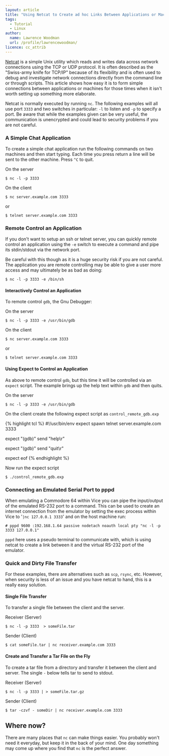 ```yaml
---
layout: article
title: "Using Netcat to Create ad hoc Links Between Applications or Machines"
tags:
  - Tutorial
  - Linux
author:
  name: Lawrence Woodman
  url: /profile/lawrencewoodman/
licence: cc_attrib
---
```


[Netcat](http://nc110.sourceforge.net/ "The Netcat homepage") is a simple Unix utility which reads and writes data across network connections using the TCP or UDP protocol.  It is often described as the "Swiss-army knife for TCP/IP" because of its flexibility and is often used to debug and investigate network connections directly from the command line or through scripts.  This article shows how easy it is to form simple connections between applications or machines for those times when it isn't worth setting up something more elaborate.

Netcat is normally executed by running `nc`.  The following examples will all use port `3333` and two switches in particular: `-l` to listen and `-p` to specify a port.  Be aware that while the examples given can be very useful, the communication is unencrypted and could lead to security problems if you are not careful.

### A Simple Chat Application
To create a simple chat application run the following commands on two machines and then start typing.  Each time you press return a line will be sent to the other machine.  Press `^C` to quit.

On the server

    $ nc -l -p 3333

On the client

    $ nc server.example.com 3333

or

    $ telnet server.example.com 3333

### Remote Control an Application
If you don't want to setup an ssh or telnet server, you can quickly remote control an application using the `-e` switch to execute a command and pipe its stdin/stdout via the network port.

Be careful with this though as it is a huge security risk if you are not careful.  The application you are remote controlling may be able to give a user more access and may ultimately be as bad as doing:

    $ nc -l -p 3333 -e /bin/sh

#### Interactively Control an Application
To remote control `gdb`, the Gnu Debugger:

On the server

    $ nc -l -p 3333 -e /usr/bin/gdb

On the client

    $ nc server.example.com 3333

or

    $ telnet server.example.com 3333


#### Using Expect to Control an Application
As above to remote control `gdb`, but this time it will be controlled via an `expect` script.  The example brings up the help text within `gdb` and then quits.

On the server

    $ nc -l -p 3333 -e /usr/bin/gdb

On the client create the following expect script as `control_remote_gdb.exp`

{% highlight tcl %}
#!/usr/bin/env expect
spawn telnet server.example.com 3333

expect "(gdb)"
send "help\r"

expect "(gdb)"
send "quit\r"

expect eof
{% endhighlight %}

Now run the expect script

    $ ./control_remote_gdb.exp


### Connecting an Emulated Serial Port to pppd
When emulating a Commodore 64 within Vice you can pipe the input/output of the emulated RS-232 port to a command.  This can be used to create an internet connection from the emulator by setting the exec process within Vice to '`|nc 127.0.0.1 3333`' and on the host machine run:

    # pppd 9600 :192.168.1.64 passive nodetach noauth local pty "nc -l -p 3333 127.0.0.1"

`pppd` here uses a pseudo terminal to communicate with, which is using netcat to create a link between it and the virtual RS-232 port of the emulator.

### Quick and Dirty File Transfer
For these examples, there are alternatives such as `scp`, `rsync`, etc.  However, when security is less of an issue and you have netcat to hand, this is a really easy solution.

#### Single File Transfer
To transfer a single file between the client and the server.

Receiver (Server)

    $ nc -l -p 3333  > someFile.tar

Sender (Client)

    $ cat someFile.tar | nc receiver.example.com 3333


#### Create and Transfer a Tar File on the Fly
To create a tar file from a directory and transfer it between the client and server.  The single `-` below tells tar to send to stdout.

Receiver (Server)

    $ nc -l -p 3333 | > someFile.tar.gz

Sender (Client)

    $ tar -czvf - someDir | nc receiver.example.com 3333

## Where now?
There are many places that `nc` can make things easier.  You probably won't need it everyday, but keep it in the back of your mind.  One day something may come up where you find that `nc` is the perfect answer.

